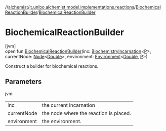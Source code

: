 //[alchemist](../../../index.md)/[it.unibo.alchemist.model.implementations.reactions](../index.md)/[BiochemicalReactionBuilder](index.md)/[BiochemicalReactionBuilder](-biochemical-reaction-builder.md)

# BiochemicalReactionBuilder

[jvm]\
open fun [BiochemicalReactionBuilder](-biochemical-reaction-builder.md)(inc: [BiochemistryIncarnation](../../it.unibo.alchemist.model/-biochemistry-incarnation/index.md)<[P](index.md)>, currentNode: [Node](../../it.unibo.alchemist.model.interfaces/-node/index.md)<[Double](https://docs.oracle.com/javase/8/docs/api/java/lang/Double.html)>, environment: [Environment](../../it.unibo.alchemist.model.interfaces/-environment/index.md)<[Double](https://docs.oracle.com/javase/8/docs/api/java/lang/Double.html), [P](index.md)>)

Construct a builder for biochemical reactions.

## Parameters

jvm

| | |
|---|---|
| inc | the current incarnation |
| currentNode | the node where the reaction is placed. |
| environment | the environment. |
